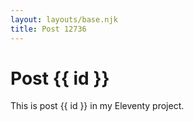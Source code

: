 ```yaml
---
layout: layouts/base.njk
title: Post 12736
---
```


# Post {{ id }}

This is post {{ id }} in my Eleventy project.
